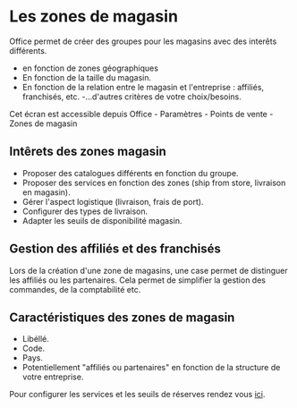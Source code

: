 # Les zones de magasin

Office permet de créer des groupes pour les magasins avec des interêts différents.
- en fonction de zones géographiques
- En fonction de la taille du magasin.
- En fonction de la relation entre le magasin et l'entreprise : affiliés, franchisés, etc.
-...d'autres critères de votre choix/besoins.

Cet écran est accessible depuis Office - Paramètres - Points de vente - Zones de magasin

## Intêrets des zones magasin
- Proposer des catalogues différents en fonction du groupe.
- Proposer des services en fonction des zones (ship from store, livraison en magasin).
- Gérer l'aspect logistique (livraison, frais de port).
- Configurer des types de livraison.
- Adapter les seuils de disponibilité magasin.  

## Gestion des affiliés et des franchisés
Lors de la création d'une zone de magasins, une case permet de distinguer les affiliés ou les partenaires. 
Cela permet de simplifier la gestion des commandes, de la comptabilité etc. 

## Caractéristiques des zones de magasin
- Libéllé.
- Code.
- Pays.
- Potentiellement "affiliés ou partenaires" en fonction de la structure de votre entreprise. 

Pour configurer les services et les seuils de réserves rendez vous [ici](https://aide.altazion.com/fr-frv2/configurer/omnicanal/cross-canal.html).